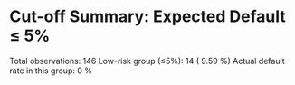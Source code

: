 # Cut-off Summary: Expected Default ≤ 5%

Total observations: 146 
Low-risk group (≤5%): 14 ( 9.59 %)
Actual default rate in this group: 0 %
